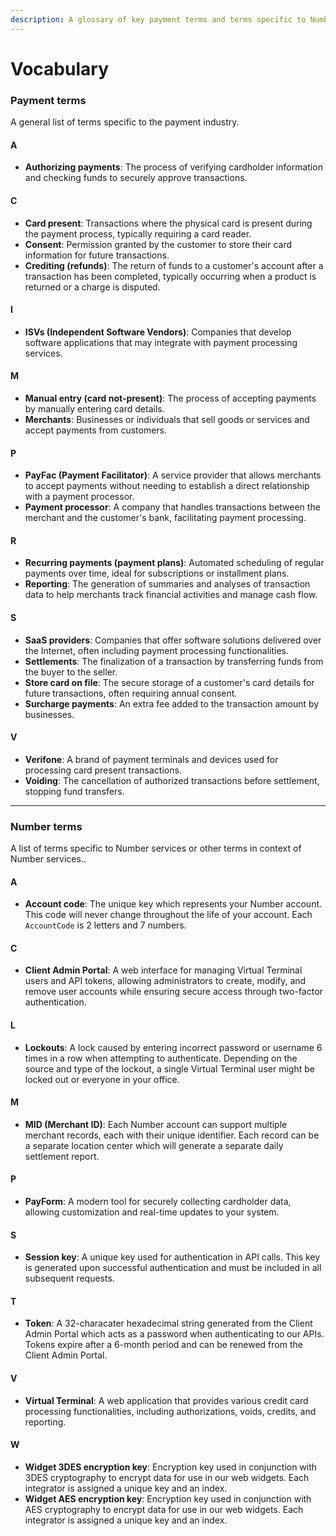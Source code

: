 ```yaml
---
description: A glossary of key payment terms and terms specific to Number
---
```


# Vocabulary

### Payment terms

A general list of terms specific to the payment industry.

#### A

* **Authorizing payments**: The process of verifying cardholder information and checking funds to securely approve transactions.

#### C

* **Card present**: Transactions where the physical card is present during the payment process, typically requiring a card reader.
* **Consent**: Permission granted by the customer to store their card information for future transactions.
* **Crediting (refunds)**: The return of funds to a customer's account after a transaction has been completed, typically occurring when a product is returned or a charge is disputed.

#### I

* **ISVs (Independent Software Vendors)**: Companies that develop software applications that may integrate with payment processing services.

#### M

* **Manual entry (card not-present)**: The process of accepting payments by manually entering card details.
* **Merchants**: Businesses or individuals that sell goods or services and accept payments from customers.

#### P

* **PayFac (Payment Facilitator)**: A service provider that allows merchants to accept payments without needing to establish a direct relationship with a payment processor.
* **Payment processor**: A company that handles transactions between the merchant and the customer's bank, facilitating payment processing.

#### R

* **Recurring payments (payment plans)**: Automated scheduling of regular payments over time, ideal for subscriptions or installment plans.
* **Reporting**: The generation of summaries and analyses of transaction data to help merchants track financial activities and manage cash flow.

#### S

* **SaaS providers**: Companies that offer software solutions delivered over the Internet, often including payment processing functionalities.
* **Settlements**: The finalization of a transaction by transferring funds from the buyer to the seller.
* **Store card on file**: The secure storage of a customer's card details for future transactions, often requiring annual consent.
* **Surcharge payments**: An extra fee added to the transaction amount by businesses.

#### V

* **Verifone**: A brand of payment terminals and devices used for processing card present transactions.
* **Voiding**: The cancellation of authorized transactions before settlement, stopping fund transfers.



***



### Number terms

A list of terms specific to Number services or other terms in context of Number services..

#### A

* **Account code**: The unique key which represents your Number account. This code will never change throughout the life of your account. Each `AccountCode` is 2 letters and 7 numbers.

#### C

* **Client Admin Portal**: A web interface for managing Virtual Terminal users and API tokens, allowing administrators to create, modify, and remove user accounts while ensuring secure access through two-factor authentication.

#### L

* **Lockouts**: A lock caused by entering incorrect password or username 6 times in a row when attempting to authenticate. Depending on the source and type of the lockout, a single Virtual Terminal user might be locked out or everyone in your office.

#### M

* **MID (Merchant ID)**: Each Number account can support multiple merchant records, each with their unique identifier. Each record can be a separate location center which will generate a separate daily settlement report.

#### P

* **PayForm**: A modern tool for securely collecting cardholder data, allowing customization and real-time updates to your system.

#### S

* **Session key**: A unique key used for authentication in API calls. This key is generated upon successful authentication and must be included in all subsequent requests.&#x20;

#### T

* **Token**: A 32-characater hexadecimal string generated from the Client Admin Portal which acts as a password when authenticating to our APIs. Tokens expire after a 6-month period and can be renewed from the Client Admin Portal.

#### V

* **Virtual Terminal**: A web application that provides various credit card processing functionalities, including authorizations, voids, credits, and reporting.

#### W

* **Widget 3DES encryption key**: Encryption key used in conjunction with 3DES cryptography to encrypt data for use in our web widgets. Each integrator is assigned a unique key and an index.&#x20;
* **Widget AES encryption key**: Encryption key used in conjunction with AES cryptography to encrypt data for use in our web widgets. Each integrator is assigned a unique key and an index.&#x20;



